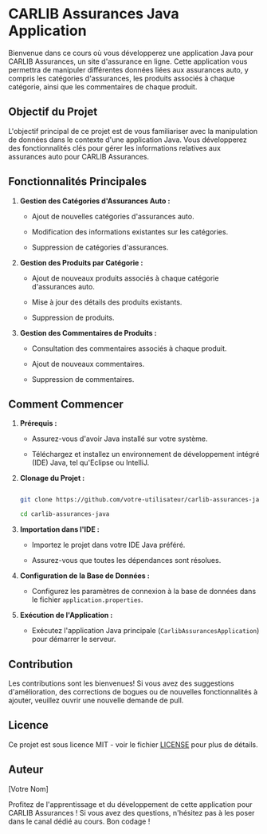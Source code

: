 # CARLIB Assurances Java Application



Bienvenue dans ce cours où vous développerez une application Java pour CARLIB Assurances, un site d'assurance en ligne. Cette application vous permettra de manipuler différentes données liées aux assurances auto, y compris les catégories d'assurances, les produits associés à chaque catégorie, ainsi que les commentaires de chaque produit.



## Objectif du Projet



L'objectif principal de ce projet est de vous familiariser avec la manipulation de données dans le contexte d'une application Java. Vous développerez des fonctionnalités clés pour gérer les informations relatives aux assurances auto pour CARLIB Assurances.



## Fonctionnalités Principales



1. **Gestion des Catégories d'Assurances Auto :**

   - Ajout de nouvelles catégories d'assurances auto.

   - Modification des informations existantes sur les catégories.

   - Suppression de catégories d'assurances.



2. **Gestion des Produits par Catégorie :**

   - Ajout de nouveaux produits associés à chaque catégorie d'assurances auto.

   - Mise à jour des détails des produits existants.

   - Suppression de produits.



3. **Gestion des Commentaires de Produits :**

   - Consultation des commentaires associés à chaque produit.

   - Ajout de nouveaux commentaires.

   - Suppression de commentaires.



## Comment Commencer



1. **Prérequis :**

   - Assurez-vous d'avoir Java installé sur votre système.

   - Téléchargez et installez un environnement de développement intégré (IDE) Java, tel qu'Eclipse ou IntelliJ.



2. **Clonage du Projet :**

   ```bash

   git clone https://github.com/votre-utilisateur/carlib-assurances-java.git

   cd carlib-assurances-java

   ```



3. **Importation dans l'IDE :**

   - Importez le projet dans votre IDE Java préféré.

   - Assurez-vous que toutes les dépendances sont résolues.



4. **Configuration de la Base de Données :**

   - Configurez les paramètres de connexion à la base de données dans le fichier `application.properties`.



5. **Exécution de l'Application :**

   - Exécutez l'application Java principale (`CarlibAssurancesApplication`) pour démarrer le serveur.



## Contribution



Les contributions sont les bienvenues! Si vous avez des suggestions d'amélioration, des corrections de bogues ou de nouvelles fonctionnalités à ajouter, veuillez ouvrir une nouvelle demande de pull.



## Licence



Ce projet est sous licence MIT - voir le fichier [LICENSE](LICENSE) pour plus de détails.



## Auteur



[Votre Nom]



Profitez de l'apprentissage et du développement de cette application pour CARLIB Assurances ! Si vous avez des questions, n'hésitez pas à les poser dans le canal dédié au cours. Bon codage !
